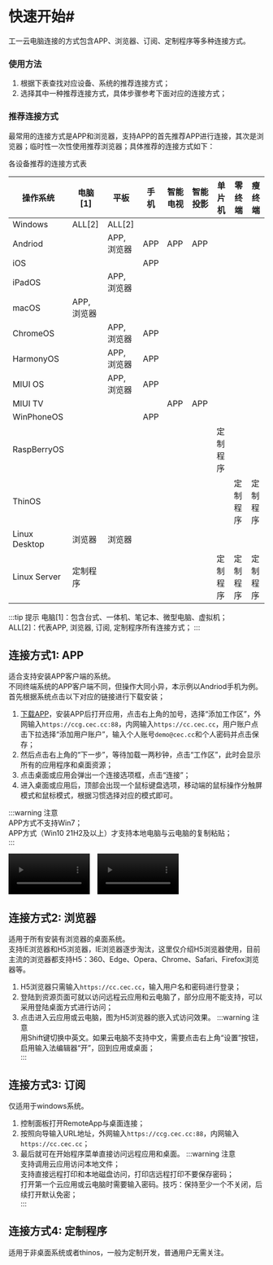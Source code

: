 # 快速开始#

工一云电脑连接的方式包含APP、浏览器、订阅、定制程序等多种连接方式。
### 使用方法
1. 根据下表查找对应设备、系统的推荐连接方式；  
2. 选择其中一种推荐连接方式，具体步骤参考下面对应的连接方式；

### 推荐连接方式

最常用的连接方式是APP和浏览器，支持APP的首先推荐APP进行连接，其次是浏览器；临时性一次性使用推荐浏览器；具体推荐的连接方式如下：

<!-- <div align="center">各设备推荐的连接方式表</div> -->
<figcaption>各设备推荐的连接方式表</figcaption>

|操作系统       |电脑[1]                          |平板      |手机|智能电视|智能投影|单片机  |零终端|瘦终端|
|---------------|--------------------------------|----------|----|-------|-------|-------|---------|-------|
|Windows        |ALL[2]                           |ALL[2]   |   |       |       |          |       |       |
|Andriod        |                                |APP, 浏览器|APP|APP    |APP    |        |       |       |
|iOS            |                                |          |APP|        |       |        |       |       |
|iPadOS         |                                |APP, 浏览器|   |       |       |        |       |       |
|macOS          |APP, 浏览器                      |          |   |       |       |        |       |       |
|ChromeOS       |                                |APP, 浏览器|APP|        |       |        |       |       |
|HarmonyOS      |                                |APP, 浏览器|APP|        |       |        |       |       |
|MIUI OS       |                                |APP, 浏览器|APP|        |       |        |       |       |
|MIUI TV       |                                |           |   |APP     |APP       |        |       |     |
|WinPhoneOS     |                                |          |APP|         |       |        |       |       |
|RaspBerryOS    |                                |          |   |         |       |定制程序|       |       |
|ThinOS         |                                |           |  |         |       |       |定制程序|定制程序|
|Linux Desktop  |浏览器                          |浏览器     |   |         |       |       |       |       |
|Linux Server   |定制程序                        |           |  |         |       |定制程序|定制程序|定制程序|

:::tip 提示
电脑[1]：包含台式、一体机、笔记本、微型电脑、虚拟机；    
ALL[2]：代表APP, 浏览器, 订阅, 定制程序所有连接方式；
:::
<!-- * Windows+台式/笔记本/微型电脑：浏览器、IE浏览器、订阅
* Andriod/HarmonyOS/iOS+手机：APP客户端
* Andriod/HarmonyOS/iPadOS/macOS/ChromeOS+平板/一体机/笔记本：APP客户端、浏览器
* Linux Desktop(RaspBerryOS, Ubuntu, Debian, Centos, Redhat...)+单片机/虚拟机/台式/笔记本/微型电脑：浏览器
* Linux Server(RaspBerryOS, Ubuntu, Debian, Centos, Redhat...)+单片机/虚拟机/台式/笔记本/微型电脑：定制程序
* ThinOS(Dell, HP...)+瘦客户端：定制程序 -->

## 连接方式1: APP
适合支持安装APP客户端的系统。   
不同终端系统的APP客户端不同，但操作大同小异，本示例以Andriod手机为例。首先根据系统点击以下对应的链接进行下载安装；
1. [下载APP](/download)，安装APP后打开应用，点击右上角的加号，选择“添加工作区”，外网输入`https://ccg.cec.cc:88`，内网输入`https://cc.cec.cc`，用户账户点击下拉选择“添加用户账户”，输入个人账号`demo@cec.cc`和个人密码并点击保存；
2. 然后点击右上角的“下一步”，等待加载一两秒钟，点击“工作区”，此时会显示所有的应用程序和桌面资源；
3. 点击桌面或应用会弹出一个连接选项框，点击“连接”；
4. 进入桌面或应用后，顶部会出现一个鼠标键盘选项，移动端的鼠标操作分触屏模式和鼠标模式，根据习惯选择对应的模式即可。

:::warning 注意  
APP方式不支持Win7；       
APP方式（Win10 21H2及以上）才支持本地电脑与云电脑的复制粘贴；   
:::

<div class="div1" style="display: flex;">
   <div>
    <video controls height="80px" 
     src="https://cec-cc.oss-cn-shenzhen.aliyuncs.com/ios.mp4"></video>
   </div>
   <div>
    <video controls height="80px"  style="margin-left: 15px;"
     src="https://cec-cc.oss-cn-shenzhen.aliyuncs.com/%E5%AE%89%E5%8D%93.mp4">
    </video>
   </div>
  </div>
    
## 连接方式2: 浏览器
适用于所有安装有浏览器的桌面系统。  
支持IE浏览器和H5浏览器，IE浏览器逐步淘汰，这里仅介绍H5浏览器使用，目前主流的浏览器都支持H5：360、Edge、Opera、Chrome、Safari、Firefox浏览器等。
1. H5浏览器只需输入`https://cc.cec.cc`，输入用户名和密码进行登录；  
2. 登陆到资源页面可就以访问远程云应用和云电脑了，部分应用不能支持，可以采用登陆桌面方式进行访问；
3. 点击进入云应用或云电脑，图为H5浏览器的嵌入式访问效果。
:::warning 注意  
用Shift键切换中英文。如果云电脑不支持中文，需要点击右上角“设置”按钮，启用输入法编辑器“开”，回到应用或桌面；  
:::

## 连接方式3: 订阅
仅适用于windows系统。  
1. 控制面板打开RemoteApp与桌面连接；
2. 按照向导输入URL地址，外网输入`https://ccg.cec.cc:88`，内网输入`https://cc.cec.cc`；
3. 最后就可在开始程序菜单直接访问远程应用和桌面。
:::warning 注意  
支持调用云应用访问本地文件；  
支持直接远程打印和本地磁盘访问，打印店远程打印不要保存密码；  
打开第一个云应用或云电脑时需要输入密码。技巧：保持至少一个不关闭，后续打开默认免密；  
:::

<!-- ## 连接方式4: IE浏览器
适用于具有IE浏览器的windows系统。  
Windows终端可以通过IE浏览器连接，实际是系统自带了“远程桌面连接”APP客户端工具，通过浏览器调用工具打开远程应用或桌面。  
注意：WinXP和Win7在非局域网环境下并不支持IE浏览器方式连接，请参照H5浏览器。

1. 打开IE浏览器，地址栏输入`https://cc.cec.cc`，输入用户名和密码进行登录；
2. 首次登录会提示保存密码，点击“是”，方便下次登陆；
3. 首次登录还会提示是否运行加载项，点击“允许”，可以实现更佳访问云应用和云桌面体验；
4. 非同域中电脑首次打开会提示信任发布者提示，勾选“不再询问我是否从此发布者进行远程连接”，可获得更佳的单点访问体验。 -->

## 连接方式4: 定制程序
适用于非桌面系统或者thinos，一般为定制开发，普通用户无需关注。


